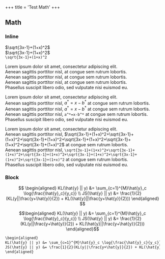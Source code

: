 +++
title = 'Test Math'
+++

## Math
### Inline
$\sqrt{3x-1}+(1+x)^2$ \
$`\sqrt{3x-1}+(1+x)^2`$ \
`\sqrt{3x-1}+(1+x)^2`

Lorem ipsum dolor sit amet, consectetur adipiscing elit. \
Aenean sagittis porttitor nisl, at congue sem rutrum lobortis. \
Aenean sagittis porttitor nisl, at congue sem rutrum lobortis. \
Aenean sagittis porttitor nisl, at congue sem rutrum lobortis. \
Phasellus suscipit libero odio, sed vulputate nisi euismod eu.

Lorem ipsum dolor sit amet, consectetur adipiscing elit. \
Aenean sagittis porttitor nisl, $a^*=x-b^*$ at congue sem rutrum lobortis. \
Aenean sagittis porttitor nisl, $`a^*=x-b^*`$ at congue sem rutrum lobortis. \
Aenean sagittis porttitor nisl, `a^*=x-b^*` at congue sem rutrum lobortis. \
Phasellus suscipit libero odio, sed vulputate nisi euismod eu.

Lorem ipsum dolor sit amet, consectetur adipiscing elit. \
Aenean sagittis porttitor nisl, $\sqrt{3x-1}+(1+x)^2+\sqrt{3x-1}+(1+x)^2+\sqrt{3x-1}+(1+x)^2+\sqrt{3x-1}+(1+x)^2+\sqrt{3x-1}+(1+x)^2+\sqrt{3x-1}+(1+x)^2$ at congue sem rutrum lobortis. \
Aenean sagittis porttitor nisl, `\sqrt{3x-1}+(1+x)^2+\sqrt{3x-1}+(1+x)^2+\sqrt{3x-1}+(1+x)^2+\sqrt{3x-1}+(1+x)^2+\sqrt{3x-1}+(1+x)^2+\sqrt{3x-1}+(1+x)^2` at congue sem rutrum lobortis. \
Phasellus suscipit libero odio, sed vulputate nisi euismod eu.

### Block
$$
\begin{aligned}
KL(\hat{y} || y) &= \sum_{c=1}^{M}\hat{y}_c \log{\frac{\hat{y}_c}{y_c}} \\
JS(\hat{y} || y) &= \frac{1}{2}(KL(y||\frac{y+\hat{y}}{2}) + KL(\hat{y}||\frac{y+\hat{y}}{2}))
\end{aligned}
$$

```math {#MathCodeCompare}
\begin{aligned}
KL(\hat{y} || y) &= \sum_{c=1}^{M}\hat{y}_c \log{\frac{\hat{y}_c}{y_c}} \\
JS(\hat{y} || y) &= \frac{1}{2}(KL(y||\frac{y+\hat{y}}{2}) + KL(\hat{y}||\frac{y+\hat{y}}{2}))
\end{aligned}
```

```txt {#MathTextCompare}
\begin{aligned}
KL(\hat{y} || y) &= \sum_{c=1}^{M}\hat{y}_c \log{\frac{\hat{y}_c}{y_c}} \\
JS(\hat{y} || y) &= \frac{1}{2}(KL(y||\frac{y+\hat{y}}{2}) + KL(\hat{y}||\frac{y+\hat{y}}{2}))
\end{aligned}
```
